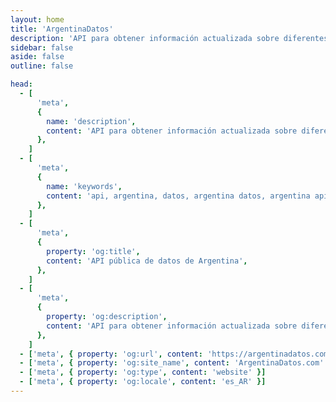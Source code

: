 ```yaml
---
layout: home
title: 'ArgentinaDatos'
description: 'API para obtener información actualizada sobre diferentes datos de Argentina.'
sidebar: false
aside: false
outline: false

head:
  - [
      'meta',
      {
        name: 'description',
        content: 'API para obtener información actualizada sobre diferentes datos de Argentina.',
      },
    ]
  - [
      'meta',
      {
        name: 'keywords',
        content: 'api, argentina, datos, argentina datos, argentina api, argentina datos api',
      },
    ]
  - [
      'meta',
      {
        property: 'og:title',
        content: 'API pública de datos de Argentina',
      },
    ]
  - [
      'meta',
      {
        property: 'og:description',
        content: 'API para obtener información actualizada sobre diferentes datos de Argentina.',
      },
    ]
  - ['meta', { property: 'og:url', content: 'https://argentinadatos.com' }]
  - ['meta', { property: 'og:site_name', content: 'ArgentinaDatos.com' }]
  - ['meta', { property: 'og:type', content: 'website' }]
  - ['meta', { property: 'og:locale', content: 'es_AR' }]
---
```


<script setup>
import Home from '@theme/components/Home.vue';
</script>

<span v-if="false" class="i-mdi-currency-usd" /> <!-- Force import -->

<Home />

